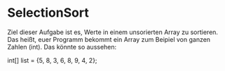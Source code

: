 # SelectionSort

Ziel dieser Aufgabe ist es, Werte in einem unsorierten Array zu sortieren. Das heißt, euer Programm bekommt ein Array zum Beipiel von ganzen Zahlen (int). Das könnte so aussehen:

int[] list = {5, 8, 3, 6, 8, 9, 4, 2};

